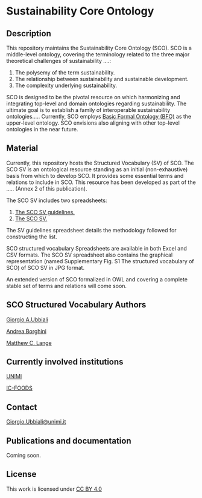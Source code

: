 # Sustainability Core Ontology

## Description

This repository maintains the Sustainability Core Ontology (SCO). SCO is a middle-level ontology, covering the terminology related to the three major theoretical challenges of sustainability ….:
1) The polysemy of the term sustainability.
2) The relationship between sustainability and sustainable development.
3) The complexity underlying sustainability.
   
SCO is designed to be the pivotal resource on which harmonizing and integrating top-level and domain ontologies regarding sustainability. The ultimate goal is to establish a family of interoperable sustainability ontologies….. Currently, SCO employs [Basic Formal Ontology (BFO)](https://github.com/BFO-ontology/BFO-2020) as the upper-level ontology. SCO envisions also aligning with other top-level ontologies in the near future.


## Material

Currently, this repository hosts the Structured Vocabulary (SV) of SCO. The SCO SV is an ontological resource standing as an initial (non-exhaustive) basis from which to develop SCO. It provides some essential terms and relations to include in SCO. This resource has been developed as part of the ….. (Annex 2 of this publication).

The SCO SV includes two spreadsheets: 

1) [The SCO SV guidelines.](https://github.com/gioUbbiali/Sustainability-Core-Ontology/tree/main/SCO%20SV%20guidelines)
2) [The SCO SV.](https://github.com/gioUbbiali/Sustainability-Core-Ontology/tree/main/SCO%20SV%20guidelines) 

The SV guidelines spreadsheet details the methodology followed for constructing the list.

SCO structured vocabulary Spreadsheets are available in both Excel and CSV formats. The SCO SV spreadsheet also contains the graphical representation (named Supplementary Fig. S1 The structured vocabulary of SCO) of SCO SV in JPG format.


An extended version of SCO formalized in OWL and covering a complete stable set of terms and relations will come soon.


##  SCO Structured Vocabulary Authors  

[Giorgio A.Ubbiali](https://orcid.org/0000-0001-7872-1770)

[Andrea Borghini](https://orcid.org/0000-0002-2239-1482)

[Matthew C. Lange](https://orcid.org/0000-0002-6148-7962)


## Currently involved institutions

[UNIMI](https://www.unimi.it/it)

[IC-FOODS](https://www.ic-foods.org/)


## Contact

Giorgio.Ubbiali@unimi.it


## Publications and documentation

Coming soon.


## License
This work is licensed under [CC BY 4.0 ](https://creativecommons.org/licenses/by/4.0/)
